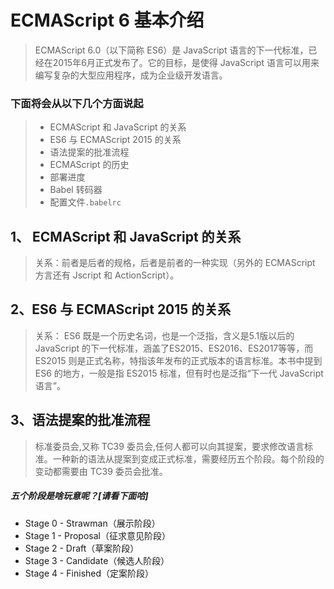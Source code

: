 # ECMAScript 6 基本介绍

> ECMAScript 6.0（以下简称 ES6）是 JavaScript 语言的下一代标准，已经在2015年6月正式发布了。它的目标，是使得 JavaScript 语言可以用来编写复杂的大型应用程序，成为企业级开发语言。

### 下面将会从以下几个方面说起

> * ECMAScript 和 JavaScript 的关系
> * ES6 与 ECMAScript 2015 的关系
> * 语法提案的批准流程
> * ECMAScript 的历史
> * 部署进度
> * Babel 转码器
> * 配置文件`.babelrc`

## 1、 ECMAScript 和 JavaScript 的关系

> 关系：前者是后者的规格，后者是前者的一种实现（另外的 ECMAScript 方言还有 Jscript 和 ActionScript）。

## 2、ES6 与 ECMAScript 2015 的关系

> 关系： ES6 既是一个历史名词，也是一个泛指，含义是5.1版以后的 JavaScript 的下一代标准，涵盖了ES2015、ES2016、ES2017等等，而ES2015 则是正式名称，特指该年发布的正式版本的语言标准。本书中提到 ES6 的地方，一般是指 ES2015 标准，但有时也是泛指“下一代 JavaScript 语言”。

## 3、语法提案的批准流程

> 标准委员会,又称 TC39 委员会,任何人都可以向其提案，要求修改语言标准。一种新的语法从提案到变成正式标准，需要经历五个阶段。每个阶段的变动都需要由 TC39 委员会批准。

##### 五个阶段是啥玩意呢？[请看下面哈]

- Stage 0 - Strawman（展示阶段）
- Stage 1 - Proposal（征求意见阶段）
- Stage 2 - Draft（草案阶段）
- Stage 3 - Candidate（候选人阶段）
- Stage 4 - Finished（定案阶段）
